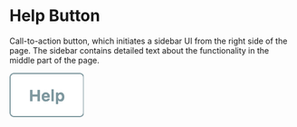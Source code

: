 # Help Button

Call-to-action button, which initiates a sidebar UI from the right side of the page. The sidebar contains detailed text about the functionality in the middle part of the page.

![](<../../../.gitbook/assets/image (2) (1).png>)

